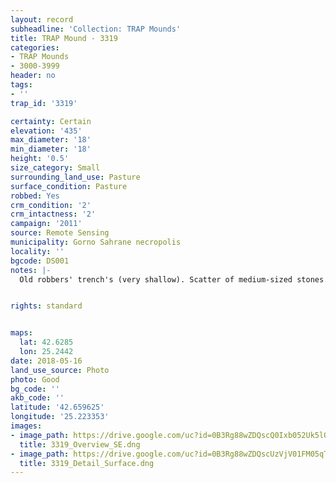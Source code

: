 ```yaml
---
layout: record
subheadline: 'Collection: TRAP Mounds'
title: TRAP Mound - 3319
categories:
- TRAP Mounds
- 3000-3999
header: no
tags:
- ''
trap_id: '3319'

certainty: Certain
elevation: '435'
max_diameter: '18'
min_diameter: '18'
height: '0.5'
size_category: Small
surrounding_land_use: Pasture
surface_condition: Pasture
robbed: Yes
crm_condition: '2'
crm_intactness: '2'
campaign: '2011'
source: Remote Sensing
municipality: Gorno Sahrane necropolis
locality: ''
bgcode: DS001
notes: |-
  Old robbers' trench's (very shallow). Scatter of medium-sized stones.


rights: standard


maps:
  lat: 42.6285
  lon: 25.2442
date: 2018-05-16
land_use_source: Photo
photo: Good
bg_code: ''
akb_code: ''
latitude: '42.659625'
longitude: '25.223353'
images:
- image_path: https://drive.google.com/uc?id=0B3Rg88wZDQscQ0Ixb052Uk5lOEk
  title: 3319_Overview_SE.dng
- image_path: https://drive.google.com/uc?id=0B3Rg88wZDQscUzVjV01FM05qTDQ
  title: 3319_Detail_Surface.dng
---
```

